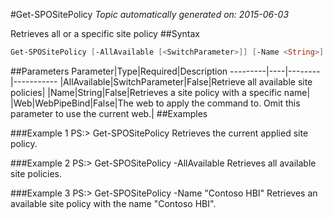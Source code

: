 #Get-SPOSitePolicy
*Topic automatically generated on: 2015-06-03*

Retrieves all or a specific site policy
##Syntax
```powershell
Get-SPOSitePolicy [-AllAvailable [<SwitchParameter>]] [-Name <String>] [-Web <WebPipeBind>]
```


##Parameters
Parameter|Type|Required|Description
---------|----|--------|-----------
|AllAvailable|SwitchParameter|False|Retrieve all available site policies|
|Name|String|False|Retrieves a site policy with a specific name|
|Web|WebPipeBind|False|The web to apply the command to. Omit this parameter to use the current web.|
##Examples

###Example 1
    PS:> Get-SPOSitePolicy
Retrieves the current applied site policy.

###Example 2
    PS:> Get-SPOSitePolicy -AllAvailable
Retrieves all available site policies.

###Example 3
    PS:> Get-SPOSitePolicy -Name "Contoso HBI"
Retrieves an available site policy with the name "Contoso HBI".
<!-- Ref: 4CF07ACD35E51BC5B900A22EC60C5468 -->